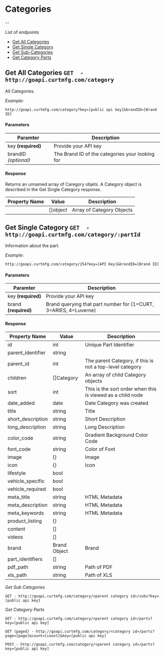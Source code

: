 # Categories
--

List of endpoints

 - [Get All Categories](#all-categories)
 - [Get Single Category](#single-category)
 - [Get Sub-Categories](#sub-categories)
 - [Get Category Parts](#category-parts)
 

## <a name="all-categories"></a>Get All Categories `GET  - http://goapi.curtmfg.com/category`
All Categories.

*Example:*

	http://goapi.curtmfg.com/category?key=[public api key]&brandID=[Brand ID]

#### Parameters


| Paramter  |  Description |
|---|---|
| key **(required)** | Provide your API key  |
| brandID *(optional)* | The Brand ID of the categories your looking for |


#### Response
Returns an unnamed array of Caregory objets. A Category object is described in the Get Single Category response.

| Property Name  |  Value |  Description |
|---|---|---|
|  | []object  | Array of Category Objects  |


## <a name="single-category"></a>Get Single Category `GET  - http://goapi.curtmfg.com/category/:partId`
Information about the part.

*Example:*

	http://goapi.curtmfg.com/category/254?key=[API Key]&brandID=[Brand ID]


#### Parameters


| Paramter  |  Description |
|---|---|
| key **(required)** | Provide your API key  |
| brand **(required)** | Brand querying that part number for (1=CURT, 3=ARIES, 4=Luverne) |

#### Response

| Property Name  |  Value |  Description |
|---|---|---|
| id   			| int  |  Unique Part Identifier |
| parent_identifier   	| string  |  |
| parent_id   		| int  |  The parent Category, if this is not a top-level category |
| children   		| []Category  | An array of child Category objects  |
| sort   		| int  |  This is the sort order when this is viewed as a child node |
| date_added   		| date  |  Date Category was created |
| title   		| string  |  Title |
| short_description   	| string  |  Short Description |
| long_description   	| string  |  Long Description |
| color_code   		| string  |  Gradient Background Color Code |
| font_code   		| string  |  Color of Font  |
| image   		| {}  |  Image |
| icon   		| {}  |  Icon |
| lifestyle   		| bool  |   |
| vehicle_specific   	| bool  |   |
| vehicle_required   	| bool  |   |
| meta_title   		| string  |  HTML Metadata |
| meta_description   	| string  |  HTML Metadata |
| meta_keywords   	| string  |  HTML Metadata |
| product_listing   	| {}  |   |
| content   		| []  |   |
| videos   		| []  |   |
| brand   		| Brand Object  |  Brand |
| part_identifiers   	| []  |   |
| pdf_path   		| string  |  Path of PDF |
| xls_path   		| string  |  Path of XLS |


*Get Sub Categories*

	GET - http://goapi.curtmfg.com/category/<parent category id>/subs?key=[public api key]

*Get Category Parts*

	GET - http://goapi.curtmfg.com/category/<parent category id>/parts?key=[public api key]

	GET (paged) - http://goapi.curtmfg.com/category/<category id>/parts?page=[page]&count=[count]&key=[public api key]

	POST - http://goapi.curtmfg.com/category/<parent category id>/parts?key=[public api key]
